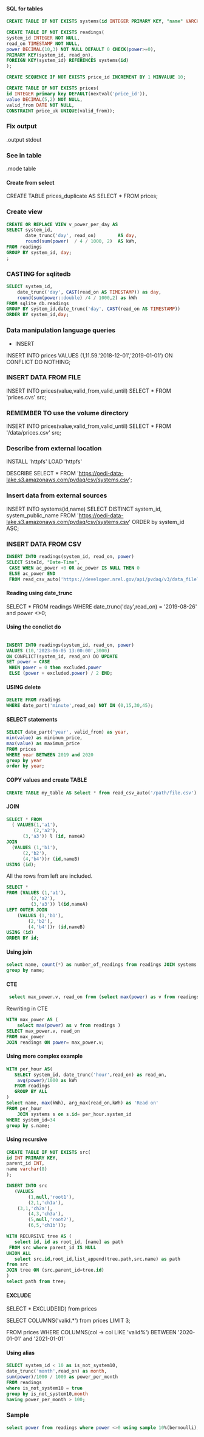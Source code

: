#### SQL for tables

```sql
CREATE TABLE IF NOT EXISTS systems(id INTEGER PRIMARY KEY, "name" VARCHAR NOT NULL);
```


```sql
CREATE TABLE IF NOT EXISTS readings(
system_id INTEGER NOT NULL,
read_on TIMESTAMP NOT NULL,
power DECIMAL(10,3) NOT NULL DEFAULT 0 CHECK(power>=0),
PRIMARY KEY(system_id, read_on),
FOREIGN KEY(system_id) REFERENCES systems(id)
);
```

```sql
CREATE SEQUENCE IF NOT EXISTS price_id INCREMENT BY 1 MINVALUE 10;
```

```sql
CREATE TABLE IF NOT EXISTS prices(
id INTEGER primary key DEFAULT(nextval('price_id')),
value DECIMAL(5,2) NOT NULL,
valid_from DATE NOT NULL,
CONSTRAINT price_uk UNIQUE(valid_from));
```


### Fix output

.output stdout

### See in table

.mode table

#### Create from select

CREATE TABLE prices_duplicate AS
SELECT * FROM prices;


### Create view

```sql
CREATE OR REPLACE VIEW v_power_per_day AS
SELECT system_id,
       date_trunc('day', read_on)        AS day,
       round(sum(power)  / 4 / 1000, 2)  AS kWh,
FROM readings
GROUP BY system_id, day;
;

```

### CASTING for sqlitedb

```sql
SELECT system_id,
    date_trunc('day', CAST(read_on AS TIMESTAMP)) as day,
    round(sum(power::double) /4 / 1000,2) as kWh
FROM sqlite_db.readings 
GROUP BY system_id,date_trunc('day', CAST(read_on AS TIMESTAMP))
ORDER BY system_id,day;

```



### Data manipulation language queries

- INSERT

INSERT INTO prices
VALUES (1,11.59.'2018-12-01','2019-01-01')
ON CONFLICT DO NOTHING;

### INSERT DATA FROM FILE
INSERT INTO prices(value,valid_from,valid_until)
SELECT * FROM 'prices.cvs' src;


### REMEMBER TO use the volume directory
INSERT INTO prices(value,valid_from,valid_until) SELECT * FROM '/data/prices.csv' src;



### Describe from external location
INSTALL 'httpfs'
LOAD 'httpfs'

DESCRIBE SELECT * FROM 'https://oedi-data-lake.s3.amazonaws.com/pvdaq/csv/systems.csv';


### Insert data from external sources


INSERT INTO systems(id,name) SELECT DISTINCT system_id, system_public_name FROM 'https://oedi-data-lake.s3.amazonaws.com/pvdaq/csv/systems.csv' ORDER by system_id ASC;


### INSERT DATA FROM CSV

```sql
INSERT INTO readings(system_id, read_on, power) 
SELECT SiteId, "Date-Time",
 CASE WHEN ac_power <0 OR ac_power IS NULL THEN 0 
 ELSE ac_power END
 FROM read_csv_auto('https://developer.nrel.gov/api/pvdaq/v3/data_file?api_key=DEMO_KEY&system_id=34&year=2019');
```

#### Reading using date_trunc

SELECT * FROM readings WHERE date_trunc('day',read_on) = '2019-08-26' and power <>0;

#### Using the conclict do

```sql

INSERT INTO readings(system_id, read_on, power)
VALUES (10,'2023-06-05 13:00:00',3000)
ON CONFLICT(system_id, read_on) DO UPDATE
SET power = CASE
 WHEN power = 0 then excluded.power
 ELSE (power + excluded.power) / 2 END;
```


#### USING delete

```sql
DELETE FROM readings
WHERE date_part('minute',read_on) NOT IN (0,15,30,45);

```


#### SELECT statements

```sql
SELECT date_part('year', valid_from) as year,
min(value) as mininum_price,
max(value) as maximum_price
FROM prices
WHERE year BETWEEN 2019 and 2020
group by year
order by year;

```

 
#### COPY values and create TABLE
```sql
CREATE TABLE my_table AS Select * from read_csv_auto('/path/file.csv')
```

#### JOIN

```sql
SELECT * FROM
  ( VALUES(1,'a1'),
          (2,'a2'),
 	  (3,'a3')) l (id, nameA)
JOIN
  (VALUES (1,'b1'),
	  (2,'b2'),
	  (4,'b4'))r (id,nameB)
USING (id);

```

All the rows from left are included.

```sql
SELECT * 
FROM (VALUES (1,'a1'),
	     (2,'a2'),
	     (3,'a3')) l(id,nameA)
LEFT OUTER JOIN
    (VALUES (1,'b1'),
	    (2,'b2'),
	    (4,'b4'))r (id,nameB)
USING (id)
ORDER BY id;
```
#### Using join

```sql
select name, count(*) as number_of_readings from readings JOIN systems ON id = system_id 
group by name;
```

#### CTE

```sql
 select max_power.v, read_on from (select max(power) as v from readings) max_power JOIN readings ON power=max_power.v;
```

Rewriting in CTE

```sql
WITH max_power AS (
    select max(power) as v from readings )
SELECT max_power.v, read_on 
FROM max_power
JOIN readings ON power= max_power.v;
``` 

#### Using more complex example

```sql
WITH per_hour AS(
   SELECT system_id, date_trunc('hour',read_on) as read_on,
	avg(power)/1000 as kWh
   FROM readings
   GROUP BY ALL
)
Select name, max(kWh), arg_max(read_on,kWh) as 'Read on' 
FROM per_hour
    JOIN systems s on s.id= per_hour.system_id
WHERE system_id=34
group by s.name;

```

#### Using recursive

```sql
CREATE TABLE IF NOT EXISTS src(
id INT PRIMARY KEY,
parent_id INT,
name varchar(8)
);
```

```sql
INSERT INTO src
   (VALUES
        (1,null,'root1'),
        (2,1,'ch1a'),
	(3,1,'ch2a'),
        (4,3,'ch3a'),
        (5,null,'root2'),
        (6,5,'ch1b'));
```

```sql
WITH RECURSIVE tree AS (
   select id, id as root_id, [name] as path
 FROM src where parent_id IS NULL
UNION ALL
   select src.id,root_id,list_append(tree.path,src.name) as path
from src
JOIN tree ON (src.parent_id=tree.id)
)
select path from tree;
```

#### EXCLUDE
SELECT * EXCLUDE(ID)
from prices

SELECT COLUMNS('valid.*') from prices LIMIT 3;

FROM prices
WHERE COLUMNS(col -> col LIKE 'valid%')
BETWEEN '2020-01-01' and '2021-01-01'


#### Using alias

```sql
SELECT system_id < 10 as is_not_system10,
date_trunc('month',read_on) as month,
sum(power)/1000 / 1000 as power_per_month
FROM readings
where is_not_system10 = true
group by is_not_system10,month
having power_per_month > 100;
```

### Sample

```sql
select power from readings where power <>0 using sample 10%(bernoulli); 

```
